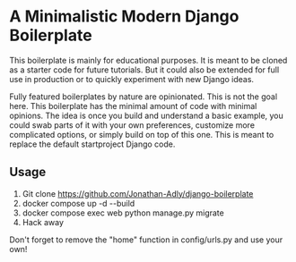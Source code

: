# A Minimalistic Modern Django Boilerplate

This boilerplate is mainly for educational purposes. It is meant to be cloned as a starter code for future tutorials. But it could also be extended for full use in production or to quickly experiment with new Django ideas.

Fully featured boilerplates by nature are opinionated. This is not the goal here. This boilerplate has the minimal amount of code with minimal opinions. The idea is once you build and understand a basic example, you could swab parts of it with your own preferences, customize more complicated options, or simply build on top of this one. This is meant to replace the default startproject Django code.

## Usage
1. Git clone https://github.com/Jonathan-Adly/django-boilerplate
2. docker compose up -d --build
3. docker compose exec web python manage.py migrate
4. Hack away

Don't forget to remove the "home" function in config/urls.py and use your own!
